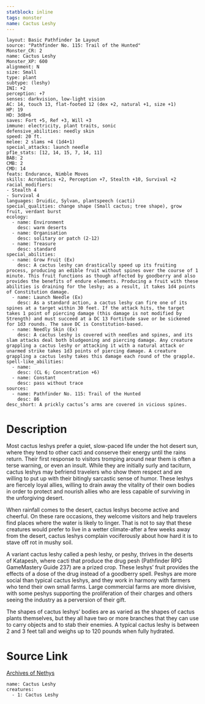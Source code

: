 ```yaml
---
statblock: inline
tags: monster
name: Cactus Leshy
---
```

```statblock
layout: Basic Pathfinder 1e Layout
source: "Pathfinder No. 115: Trail of the Hunted"
Monster_CR: 2
name: Cactus Leshy
Monster_XP: 600
alignment: N
size: Small
type: plant
subtype: (leshy)
INI: +2
perception: +7
senses: darkvision, low-light vision
AC: 14, touch 13, flat-footed 12 (dex +2, natural +1, size +1)
HP: 19
HD: 3d8+6
saves: Fort +5, Ref +3, Will +3
immune: electricity, plant traits, sonic
defensive_abilities: needly skin
speed: 20 ft.
melee: 2 slams +4 (1d4+1)
special_attacks: launch needle
pf1e_stats: [12, 14, 15, 7, 14, 11]
BAB: 2
CMB: 2
CMD: 14
feats: Endurance, Nimble Moves
skills: Acrobatics +2, Perception +7, Stealth +10, Survival +2
racial_modifiers:
- Stealth 4
- Survival 4
languages: Druidic, Sylvan, plantspeech (cacti)
special_qualities: change shape (Small cactus; tree shape), grow fruit, verdant burst
ecology:
  - name: Environment
    desc: warm deserts
  - name: Organisation
    desc: solitary or patch (2-12)
  - name: Treasure
    desc: standard
special_abilities:
  - name: Grow Fruit (Ex)
    desc: A cactus leshy can drastically speed up its fruiting process, producing an edible fruit without spines over the course of 1 minute. This fruit functions as though affected by goodberry and also provides the benefits of endure elements. Producing a fruit with these abilities is draining for the leshy; as a result, it takes 1d4 points of Constitution damage.
  - name: Launch Needle (Ex)
    desc: As a standard action, a cactus leshy can fire one of its spines at a target within 30 feet. If the attack hits, the target takes 1 point of piercing damage (this damage is not modified by Strength) and must succeed at a DC 13 Fortitude save or be sickened for 1d3 rounds. The save DC is Constitution-based.
  - name: Needly Skin (Ex)
    desc: A cactus leshy is covered with needles and spines, and its slam attacks deal both bludgeoning and piercing damage. Any creature grappling a cactus leshy or attacking it with a natural attack or unarmed strike takes 1d3 points of piercing damage. A creature grappling a cactus leshy takes this damage each round of the grapple.
spell-like_abilities:
  - name:
    desc: (CL 6; Concentration +6)
  - name: Constant
    desc: pass without trace
sources:
  - name: Pathfinder No. 115: Trail of the Hunted
    desc: 86
desc_short: A prickly cactus’s arms are covered in vicious spines.
```
# Description
Most cactus leshys prefer a quiet, slow-paced life under the hot desert sun, where they tend to other cacti and conserve their energy until the rains return. Their first response to visitors tromping around near them is often a terse warning, or even an insult. While they are initially surly and taciturn, cactus leshys may befriend travelers who show them respect and are willing to put up with their bitingly sarcastic sense of humor. These leshys are fiercely loyal allies, willing to drain away the vitality of their own bodies in order to protect and nourish allies who are less capable of surviving in the unforgiving desert.

When rainfall comes to the desert, cactus leshys become active and cheerful. On these rare occasions, they welcome visitors and help travelers find places where the water is likely to linger. That is not to say that these creatures would prefer to live in a wetter climate-after a few weeks away from the desert, cactus leshys complain vociferously about how hard it is to stave off rot in mushy soil.

A variant cactus leshy called a pesh leshy, or peshy, thrives in the deserts of Katapesh, where cacti that produce the drug pesh (Pathfinder RPG GameMastery Guide 237) are a prized crop. These leshys’ fruit provides the effects of a dose of the drug instead of a goodberry spell. Peshys are more social than typical cactus leshys, and they work in harmony with farmers who tend their own small farms. Large commercial farms are more divisive, with some peshys supporting the proliferation of their charges and others seeing the industry as a perversion of their gift.

The shapes of cactus leshys’ bodies are as varied as the shapes of cactus plants themselves, but they all have two or more branches that they can use to carry objects and to stab their enemies. A typical cactus leshy is between 2 and 3 feet tall and weighs up to 120 pounds when fully hydrated.
# Source Link
[Archives of Nethys](https://aonprd.com/MonsterDisplay.aspx?ItemName=Cactus%20Leshy)
```encounter-table
name: Cactus Leshy
creatures:
  - 1: Cactus Leshy
```
